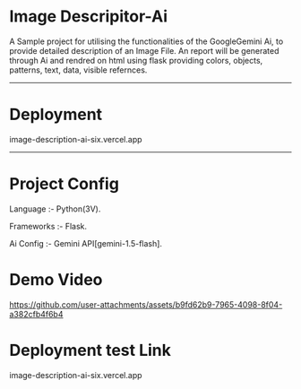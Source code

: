 # Image Descripitor-Ai
A Sample project for utilising the functionalities of the GoogleGemini Ai, to provide detailed description of an Image File.
An report will be generated through Ai and rendred on html using flask providing colors, objects, patterns, text, data, visible refernces.
________________________________________________
# Deployment
image-description-ai-six.vercel.app
________________________________________________
# Project Config 
Language :- Python(3V).

Frameworks :- Flask.


Ai Config :- Gemini API[gemini-1.5-flash].

# Demo Video
https://github.com/user-attachments/assets/b9fd62b9-7965-4098-8f04-a382cfb4f6b4

# Deployment test Link
image-description-ai-six.vercel.app
